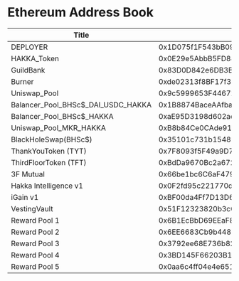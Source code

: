 # Ethereum Address Book

| Title | Address |
| -------- | -------- |
| DEPLOYER     | 0x1D075f1F543bB09Df4530F44ed21CA50303A65B2     |
| HAKKA_Token     | 0x0E29e5AbbB5FD88e28b2d355774e73BD47dE3bcd     |
| GuildBank     | 0x83D0D842e6DB3B020f384a2af11bD14787BEC8E7     |
| Burner     | 0xde02313f8BF17f31380c63e41CDECeE98Bc2b16d     |
| Uniswap_Pool     | 0x9c5999653F44672336C2ef0A0008587fA8b9957E     |
| Balancer_Pool_BHSc$_DAI_USDC_HAKKA     | 0x1B8874BaceAAfba9eA194a625d12E8b270D77016     |
| Balancer_Pool_BHSc$_HAKKA     |0xaE95D3198d602acFB18F9188d733d710e14A27Dd     |
| Uniswap_Pool_MKR_HAKKA     | 0xB8b84Ce0CAde916988BD129EaFd7934ADE5Fa6a9     |
| BlackHoleSwap(BHSc$)     | 0x35101c731b1548B5e48bb23F99eDBc2f5c341935     |
| ThankYouToken (TYT)     | 0x7F8093f5F49a9D7F0334f8017fF777F1893032d5     |
| ThirdFloorToken (TFT)     | 0xBdDa9670Bc2a672c36ccE0102ce8C69B12E9deE3     |
| 3F Mutual     | 0x66be1bc6C6aF47900BBD4F3711801bE6C2c6CB32     |
| Hakka Intelligence v1    | 0x0F2fd95c221770d108aCD5363D25b06Bdc43140B     |
| iGain v1     | 0xBF00da4Ff7D13D678A0E897C683E79e99B64B6AB     |
| VestingVault     | 0x51F12323820b3c0077864990d9E6aD9604238Ed6     |
| Reward Pool 1     | 0x6B1EcBbD69EEaF8d089bDCe4dAAa4165f8C3Ff11     |
| Reward Pool 2     | 0x6EE6683Cb9b44810369C873679f8073bCBE52F27     |
| Reward Pool 3     | 0x3792ee68E736b8214D4eDC91b1B3340B525e00BF     |
| Reward Pool 4     | 0x3BD145F66203B19CE7BeDaAC9A8147E08EA64645     |
| Reward Pool 5     | 0x0aa6c4ff04e4e6512c5348f4b04685af2cd11058     |
